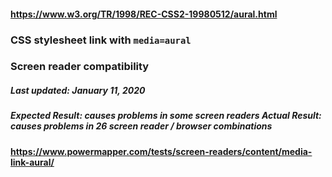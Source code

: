 #### https://www.w3.org/TR/1998/REC-CSS2-19980512/aural.html

### CSS stylesheet link with `media=aural`
### Screen reader compatibility
##### Last updated: January 11, 2020
##### Expected Result: causes problems in some screen readers  Actual Result: causes problems in 26 screen reader / browser combinations

#### https://www.powermapper.com/tests/screen-readers/content/media-link-aural/
